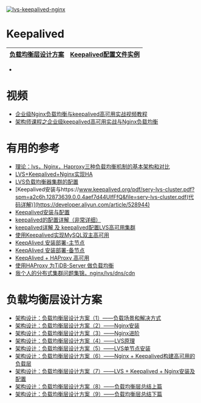 
<a href="https://ibb.co/7VhTp2H"><img src="https://i.ibb.co/K7nQsFY/lvs-keepalived-nginx.png" alt="lvs-keepalived-nginx" border="0"></a>


# Keepalived

[负载均衡层设计方案](#负载均衡层设计方案)|[Keepalived配置文件实例](https://github.com/stevenli91748/DEMO/blob/master/Spring%20Cloud%20%E5%BE%AE%E6%9C%8D%E5%8A%A1%E6%9D%83%E9%99%90%E7%B3%BB%E7%BB%9F%E6%90%AD%E5%BB%BA%E6%95%99%E7%A8%8B%E9%A1%B9%E7%9B%AE%E5%AE%9E%E6%93%8D---2020/%E7%AC%AC%E4%B9%9D%E7%AB%A0%20K8S%E9%9B%86%E7%BE%A4%E9%83%A8%E7%BD%B2/%E8%AE%BE%E7%BD%AE%E9%9B%86%E7%BE%A4%E4%B8%AD%E7%9A%84controll%20panel%20%E8%8A%82%E7%82%B9keepalived%E9%AB%98%E5%8F%AF%E7%94%A8.md)|
---|---|

  * 







# 视频

 * [企业级Nginx负载均衡与keepalived高可用实战视频教程](https://www.bilibili.com/video/av25869969?from=search&seid=1255398316987044749)
 * [架构师课程之企业级keepalived高可用实战与Nginx负载均衡](https://www.bilibili.com/video/av67064202?from=search&seid=1627730393722049451)
 
 
 # 有用的参考
 * [理论：lvs，Nginx，Haproxy三种负载均衡机制的基本架构和对比](https://www.cnblogs.com/deny/p/12904468.html)
 * [LVS+Keepalived+Nginx实现HA](https://www.jianshu.com/p/88589646aae8)
 * [LVS负载均衡器集群的配置](https://www.keepalived.org/pdf/sery-lvs-cluster.pdf?spm=a2c6h.12873639.0.0.4aef7d44UlfFfQ&file=sery-lvs-cluster.pdf)
 * [Keepalived安装与https://www.keepalived.org/pdf/sery-lvs-cluster.pdf?spm=a2c6h.12873639.0.0.4aef7d44UlfFfQ&file=sery-lvs-cluster.pdf(代码详解)](https://developer.aliyun.com/article/528944)
 * [Keepalived安装与配置](https://www.linuxidc.com/Linux/2017-02/140421.htm)
* [keepalived的配置详解（非常详细）](https://blog.csdn.net/u014022631/article/details/79970238)
* [keepalived详解 及 keepalived配置LVS高可用集群](https://blog.csdn.net/tjiyu/article/details/52891835)
* [使用Keepalived实现MySQL双主高可用](https://www.linuxidc.com/Linux/2019-08/160164.htm)
* [KeepAlived 安装部署-主节点](http://www.dev-share.top/2019/12/03/keepalived-%E5%AE%89%E8%A3%85%E9%83%A8%E7%BD%B2-%E4%B8%BB%E8%8A%82%E7%82%B9/)
* [KeepAlived 安装部署-备节点](http://www.dev-share.top/2019/12/04/keepalived-%e5%ae%89%e8%a3%85%e9%83%a8%e7%bd%b2-%e5%a4%87%e8%8a%82%e7%82%b9/)
* [KeepAlived + HAProxy 高可用](http://www.dev-share.top/2019/12/10/keepalived-haproxy-%e9%ab%98%e5%8f%af%e7%94%a8/)
* [使用HAProxy 为TiDB-Server 做负载均衡](http://www.dev-share.top/2019/09/25/%E4%BD%BF%E7%94%A8-docker-compose-%E5%81%9A-tidb-server-%E8%B4%9F%E8%BD%BD%E5%9D%87%E8%A1%A1-haproxy/)
* [我个人的分布式集群问题集锦，nginx/lvs/dns/cdn](https://blog.csdn.net/libaineu2004/article/details/79119145)



# 负载均衡层设计方案
 * [架构设计：负载均衡层设计方案（1）——负载场景和解决方式](https://blog.csdn.net/yinwenjie/article/details/46605451)
 * [架构设计：负载均衡层设计方案（2）——Nginx安装](https://blog.csdn.net/yinwenjie/article/details/46620711)
 * [架构设计：负载均衡层设计方案（3）——Nginx进阶](https://blog.csdn.net/yinwenjie/article/details/46742661)
 * [架构设计：负载均衡层设计方案（4）——LVS原理](https://blog.csdn.net/yinwenjie/article/details/46845997)
 * [架构设计：负载均衡层设计方案（5）——LVS单节点安装](https://blog.csdn.net/yinwenjie/article/details/47010569)
 * [架构设计：负载均衡层设计方案（6）——Nginx + Keepalived构建高可用的负载层](https://yinwj.blog.csdn.net/article/details/47130609)
 * [架构设计：负载均衡层设计方案（7）——LVS + Keepalived + Nginx安装及配置](https://yinwj.blog.csdn.net/article/details/47211551)
 * [架构设计：负载均衡层设计方案（8）——负载均衡层总结上篇](https://yinwj.blog.csdn.net/article/details/47211641)
 * [架构设计：负载均衡层设计方案（9）——负载均衡层总结下篇](https://yinwj.blog.csdn.net/article/details/48101869)


